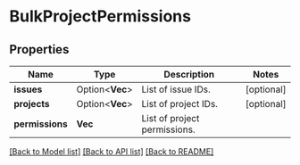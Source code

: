 # BulkProjectPermissions

## Properties

Name | Type | Description | Notes
------------ | ------------- | ------------- | -------------
**issues** | Option<**Vec<i64>**> | List of issue IDs. | [optional]
**projects** | Option<**Vec<i64>**> | List of project IDs. | [optional]
**permissions** | **Vec<String>** | List of project permissions. | 

[[Back to Model list]](../README.md#documentation-for-models) [[Back to API list]](../README.md#documentation-for-api-endpoints) [[Back to README]](../README.md)


